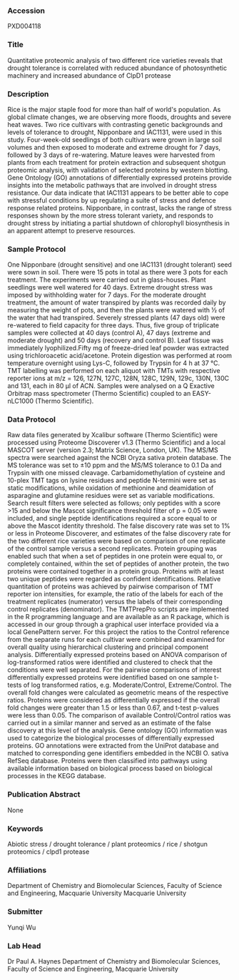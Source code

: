 ### Accession
PXD004118

### Title
Quantitative proteomic analysis of two different rice varieties reveals that drought tolerance is correlated with reduced abundance of photosynthetic machinery and increased abundance of ClpD1 protease

### Description
Rice is the major staple food for more than half of world's population. As global climate changes, we are observing more floods, droughts and severe heat waves. Two rice cultivars with contrasting genetic backgrounds and levels of tolerance to drought, Nipponbare and IAC1131, were used in this study. Four-week-old seedlings of both cultivars were grown in large soil volumes and then exposed to moderate and extreme drought for 7 days, followed by 3 days of re-watering. Mature leaves were harvested from plants from each treatment for protein extraction and subsequent shotgun proteomic analysis, with validation of selected proteins by western blotting. Gene Ontology (GO) annotations of differentially expressed proteins provide insights into the metabolic pathways that are involved in drought stress resistance. Our data indicate that IAC1131 appears to be better able to cope with stressful conditions by up regulating a suite of stress and defence response related proteins. Nipponbare, in contrast, lacks the range of stress responses shown by the more stress tolerant variety, and responds to drought stress by initiating a partial shutdown of chlorophyll biosynthesis in an apparent attempt to preserve resources.

### Sample Protocol
One Nipponbare (drought sensitive) and one IAC1131 (drought tolerant) seed were sown in soil. There were 15 pots in total as there were 3 pots for each treatment. The experiments were carried out in glass-houses. Plant seedlings were well watered for 40 days. Extreme drought stress was imposed by withholding water for 7 days. For the moderate drought treatment, the amount of water transpired by plants was recorded daily by measuring the weight of pots, and then the plants were watered with ½ of the water that had transpired. Severely stressed plants (47 days old) were re-watered to field capacity for three days. Thus, five group of triplicate samples were collected at 40 days (control A), 47 days (extreme and moderate drought) and 50 days (recovery and control B). Leaf tissue was immediately lyophilized.Fifty mg of freeze-dried leaf powder was extracted using trichloroacetic acid/acetone. Protein digestion was performed at room temperature overnight using Lys-C, followed by Trypsin for 4 h at 37 °C. TMT labelling was performed on each aliquot with TMTs with respective reporter ions at m/z = 126, 127N, 127C, 128N, 128C, 129N, 129c, 130N, 130C and 131, each in 80 µl of ACN. Samples were analysed on a Q Exactive Orbitrap mass spectrometer (Thermo Scientific) coupled to an EASY-nLC1000 (Thermo Scientific).

### Data Protocol
Raw data files generated by Xcalibur software (Thermo Scientific) were processed using Proteome Discoverer v1.3 (Thermo Scientific) and a local MASCOT server (version 2.3; Matrix Science, London, UK). The MS/MS spectra were searched against the NCBI Oryza sativa protein database. The MS tolerance was set to ±10 ppm and the MS/MS tolerance to 0.1 Da and Trypsin with one missed cleavage. Carbamidomethylation of cysteine and 10-plex TMT tags on lysine residues and peptide N-termini were set as static modifications, while oxidation of methionine and deamidation of asparagine and glutamine residues were set as variable modifications. Search result filters were selected as follows; only peptides with a score >15 and below the Mascot significance threshold filter of p = 0.05 were included, and single peptide identifications required a score equal to or above the Mascot identity threshold. The false discovery rate was set to 1% or less in Proteome Discoverer, and estimates of the false discovery rate for the two different rice varieties were based on comparison of one replicate of the control sample versus a second replicates. Protein grouping was enabled such that when a set of peptides in one protein were equal to, or completely contained, within the set of peptides of another protein, the two proteins were contained together in a protein group. Proteins with at least two unique peptides were regarded as confident identifications. Relative quantitation of proteins was achieved by pairwise comparison of TMT reporter ion intensities, for example, the ratio of the labels for each of the treatment replicates (numerator) versus the labels of their corresponding control replicates (denominator). The TMTPrepPro scripts are implemented in the R programming language and are available as an R package, which is accessed in our group through a graphical user interface provided via a local GenePattern server. For this project the ratios to the Control reference from the separate runs for each cultivar were combined and examined for overall quality using hierarchical clustering and principal component analysis. Differentially expressed proteins based on ANOVA comparison of log-transformed ratios were identified and clustered to check that the conditions were well separated. For the pairwise comparisons of interest differentially expressed proteins were identified based on one sample t-tests of log transformed ratios, e.g. Moderate/Control, Extreme/Control. The overall fold changes were calculated as geometric  means of the respective ratios. Proteins were considered as differentially expressed if the overall fold changes were greater than 1.5 or less than 0.67, and t-test p-values were less than 0.05. The comparison of available Control/Control ratios was carried out in a similar manner and served as an estimate of the false discovery at this level of the analysis. Gene ontology (GO) information was used to categorize the biological processes of differentially expressed proteins. GO annotations were extracted from the UniProt database and matched to corresponding gene identifiers embedded in the NCBI O. sativa RefSeq database. Proteins were then classified into pathways using available information based on biological process based on biological processes in the KEGG database.

### Publication Abstract
None

### Keywords
Abiotic stress / drought tolerance / plant proteomics / rice / shotgun proteomics / clpd1 protease

### Affiliations
Department of Chemistry and Biomolecular Sciences, Faculty of Science and Engineering, Macquarie University
Macquarie University

### Submitter
Yunqi Wu

### Lab Head
Dr Paul A. Haynes
Department of Chemistry and Biomolecular Sciences, Faculty of Science and Engineering, Macquarie University


